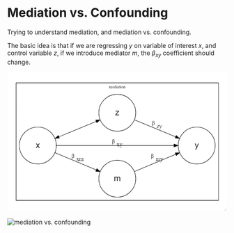 # Mediation vs. Confounding

Trying to understand mediation, and mediation vs. confounding.

The basic idea is that if we are regressing $y$ on variable of interest $x$, and control variable $z$, if we introduce mediator $m$, the $\beta_{xy}$ coefficient should change.

![mediation](mediation.png)

![mediation vs. confounding](mediation-vs-confounding.png)
